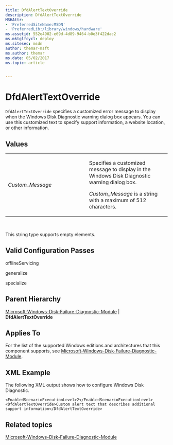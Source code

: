 ```yaml
---
title: DfdAlertTextOverride
description: DfdAlertTextOverride
MSHAttr:
- 'PreferredSiteName:MSDN'
- 'PreferredLib:/library/windows/hardware'
ms.assetid: 552e4902-e69d-4d89-9464-b0e3f422dac2
ms.mktglfcycl: deploy
ms.sitesec: msdn
author: themar-msft
ms.author: themar
ms.date: 05/02/2017
ms.topic: article


---
```


# DfdAlertTextOverride


`DfdAlertTextOverride` specifies a customized error message to display when the Windows Disk Diagnostic warning dialog box appears. You can use this customized text to specify support information, a website location, or other information.

## Values


<table>
<colgroup>
<col width="50%" />
<col width="50%" />
</colgroup>
<tbody>
<tr class="odd">
<td><p><em>Custom_Message</em></p></td>
<td><p>Specifies a customized message to display in the Windows Disk Diagnostic warning dialog box.</p>
<p><em>Custom_Message</em> is a string with a maximum of 512 characters.</p></td>
</tr>
</tbody>
</table>

 

This string type supports empty elements.

## Valid Configuration Passes


offlineServicing

generalize

specialize

## Parent Hierarchy


[Microsoft-Windows-Disk-Failure-Diagnostic-Module](microsoft-windows-disk-failure-diagnostic-module.md) | **DfdAlertTextOverride**

## Applies To


For the list of the supported Windows editions and architectures that this component supports, see [Microsoft-Windows-Disk-Failure-Diagnostic-Module](microsoft-windows-disk-failure-diagnostic-module.md).

## XML Example


The following XML output shows how to configure Windows Disk Diagnostic.

```
<EnabledScenarioExecutionLevel>2</EnabledScenarioExecutionLevel>
<DfdAlertTextOverride>Custom alert text that describes additional support information</DfdAlertTextOverride>
```

## Related topics


[Microsoft-Windows-Disk-Failure-Diagnostic-Module](microsoft-windows-disk-failure-diagnostic-module.md)

 

 







